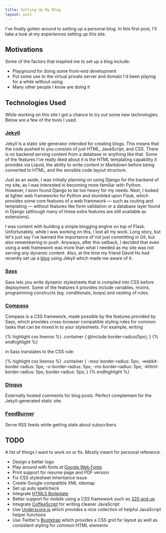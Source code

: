 ```yaml
---
title: Setting Up My Blog
layout: post
---
```

I've finally gotten around to setting up a personal blog. In this first post, I'll take a look at my experiences setting up this site.

## Motivations

Some of the factors that inspired me to set up a blog include:
* Playground for doing some front-end development
* Put some use to the virtual private server and domain I'd been playing for a while without using
* Many other people I know are doing it

## Technologies Used

While working on this site I got a chance to try out some new technologies. Below are a few of the tools I used.

### [Jekyll](http://jekyllrb.com "Website for Jekyll")

Jekyll is a static site generator intended for creating blogs. This means that the code pushed to you consists of just HTML, JavaScript, and CSS. There is no backend serving content from a database or anything like that. Some of the features I've really liked about it is the HTML templating capability it provides via Liquid, the ability to write content in Markdown before being converted to HTML, and the sensible code layout structure.

Just as an aside, I was initially planning on using Django for the backend of my site, as I was interested in becoming more familiar with Python. However, I soon found Django to be too heavy for my needs. Next, I looked at lighter web frameworks for Python and stumbled upon Flask, which provides some core features of a web framework &mdash; such as routing and templating &mdash; without features like form validation or a database layer found in Django (although many of these extra features are still available as extensions).

I was content with building a simple blogging engine on top of Flask. Unfortunately, while I was working on this, I lost all my work. Long story, but let's just say I've learned the importance of not just committing in Git, but also remembering to push. Anyways, after this setback, I decided that even using a web framework was more than what I needed as my site was not serving any dynamic content. Also, at the time my friend David Hu had recently set up a [blog](http://david-hu.com "David Hu's Blog") using Jekyll which made me aware of it.

### [Sass](http://sass-lang.com "Website for Sass")

Sass lets you write dynamic stylesheets that is compiled into CSS before deployment. Some of the features it provides include variables, mixins, programming constructs (eg. conditionals, loops) and nesting of rules.

### [Compass](http://compass-style.org "Website for Compass")

Compass is a CSS framework, made possible by the features provided by Sass, which provides cross-browser compatible styling rules for common tasks that can be mixed in to your stylesheets. For example, writing

{% highlight css linenos %}
.container {
	@include border-radius(5px);
}
{% endhighlight %}

in Sass translates to the CSS rule:

{% highlight css linenos %}
.container {
	-moz-border-radius: 5px;
	-webkit-border-radius: 5px;
	-o-border-radius: 5px;
	-ms-border-radius: 5px;
	-khtml-border-radius: 5px;
	border-radius: 5px;
}
{% endhighlight %}

### [Disqus](http://disqus.com "Website for Disqus")

Externally hosted comments for blog posts. Perfect complement for the Jekyll-generated static site.

### [FeedBurner](http://feedburner.google.com "Website for FeedBurner")

Serve RSS feeds while getting stats about subscribers.

## TODO

A list of things I want to work on or fix. Mostly meant for personal reference.

* Design a better logo
* Play around with fonts at [Google Web Fonts](http://www.google.com/webfonts "Website for Google Web Fonts")
* Print support for resume page and PDF version
* Fix CSS stylesheet inheritance issue
* Create Google-compatible XML sitemap
* Set up auto spellcheck
* Integrate [HTML5 Boileplate](http://html5boilerplate.com "Website for HTML5 Boilerplate")
* Better support for mobile using a CSS framework such as [320 and up](http://stuffandnonsense.co.uk/projects/320andup "Website for 320 and up")
* Integrate [CoffeeScript](http://coffeescript.org "Website for CoffeeScript") for writing cleaner JavaScript
* Use [Underscore.js](http://documentcloud.github.com/underscore "Website for Underscore.js") which provides a nice collection of helpful JavaScript helper functions
* Use Twitter's [Bootstrap](http://twitter.github.com/bootstrap/ "Website for Bootstrap") which provides a CSS grid for layout as well as consistent styling for common HTML elements
